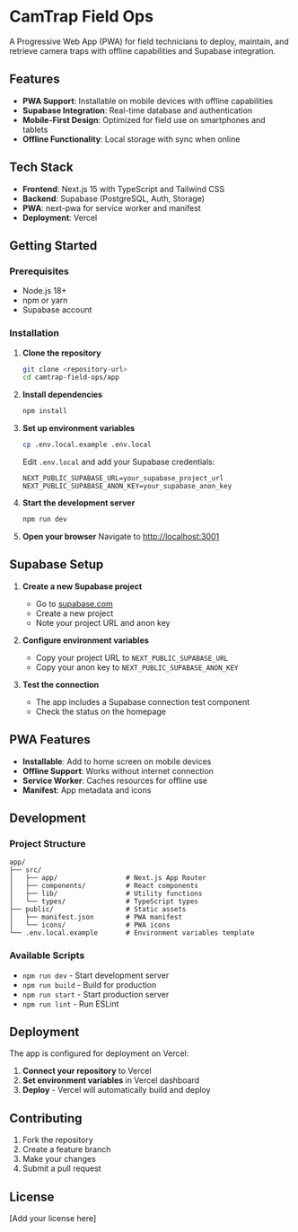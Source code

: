 # CamTrap Field Ops

A Progressive Web App (PWA) for field technicians to deploy, maintain, and retrieve camera traps with offline capabilities and Supabase integration.

## Features

- **PWA Support**: Installable on mobile devices with offline capabilities
- **Supabase Integration**: Real-time database and authentication
- **Mobile-First Design**: Optimized for field use on smartphones and tablets
- **Offline Functionality**: Local storage with sync when online

## Tech Stack

- **Frontend**: Next.js 15 with TypeScript and Tailwind CSS
- **Backend**: Supabase (PostgreSQL, Auth, Storage)
- **PWA**: next-pwa for service worker and manifest
- **Deployment**: Vercel

## Getting Started

### Prerequisites

- Node.js 18+ 
- npm or yarn
- Supabase account

### Installation

1. **Clone the repository**
   ```bash
   git clone <repository-url>
   cd camtrap-field-ops/app
   ```

2. **Install dependencies**
   ```bash
   npm install
   ```

3. **Set up environment variables**
   ```bash
   cp .env.local.example .env.local
   ```
   
   Edit `.env.local` and add your Supabase credentials:
   ```env
   NEXT_PUBLIC_SUPABASE_URL=your_supabase_project_url
   NEXT_PUBLIC_SUPABASE_ANON_KEY=your_supabase_anon_key
   ```

4. **Start the development server**
   ```bash
   npm run dev
   ```

5. **Open your browser**
   Navigate to [http://localhost:3001](http://localhost:3001)

## Supabase Setup

1. **Create a new Supabase project**
   - Go to [supabase.com](https://supabase.com)
   - Create a new project
   - Note your project URL and anon key

2. **Configure environment variables**
   - Copy your project URL to `NEXT_PUBLIC_SUPABASE_URL`
   - Copy your anon key to `NEXT_PUBLIC_SUPABASE_ANON_KEY`

3. **Test the connection**
   - The app includes a Supabase connection test component
   - Check the status on the homepage

## PWA Features

- **Installable**: Add to home screen on mobile devices
- **Offline Support**: Works without internet connection
- **Service Worker**: Caches resources for offline use
- **Manifest**: App metadata and icons

## Development

### Project Structure

```
app/
├── src/
│   ├── app/                 # Next.js App Router
│   ├── components/          # React components
│   ├── lib/                 # Utility functions
│   └── types/               # TypeScript types
├── public/                  # Static assets
│   ├── manifest.json        # PWA manifest
│   └── icons/               # PWA icons
└── .env.local.example       # Environment variables template
```

### Available Scripts

- `npm run dev` - Start development server
- `npm run build` - Build for production
- `npm run start` - Start production server
- `npm run lint` - Run ESLint

## Deployment

The app is configured for deployment on Vercel:

1. **Connect your repository** to Vercel
2. **Set environment variables** in Vercel dashboard
3. **Deploy** - Vercel will automatically build and deploy

## Contributing

1. Fork the repository
2. Create a feature branch
3. Make your changes
4. Submit a pull request

## License

[Add your license here]
